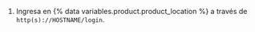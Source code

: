 1. Ingresa en {% data variables.product.product_location %} a través de `http(s)://HOSTNAME/login`.
